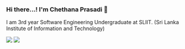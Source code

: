 ### Hi there...! I'm Chethana Prasadi 👋

I am 3rd year Software Engineering Undergraduate at SLIIT. (Sri Lanka Institute of Information and Technology)

<img src="https://github-readme-stats.vercel.app/api?username=chethuuu&&show_icons=true&title_color=ffffff&icon_color=bb2acf&text_color=daf7dc&bg_color=151515">
<img src="[![Top Langs](https://github-readme-stats.vercel.app/api/top-langs/?username=chethuuu&langs_count=8)](https://github.com/anuraghazra/github-readme-stats)">
